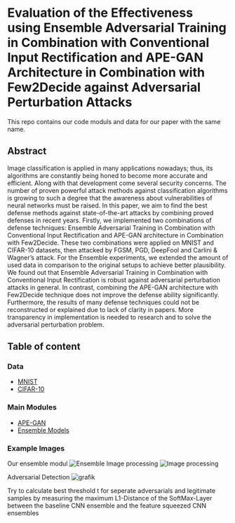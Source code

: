 # Evaluation of the Effectiveness using Ensemble Adversarial Training in Combination with Conventional Input Rectification and APE-GAN Architecture in Combination with Few2Decide against Adversarial Perturbation Attacks​

This repo contains our code moduls and data for our paper with the same name. 

## Abstract

Image classification is applied in many applications nowadays; thus, its algorithms are constantly being honed to become more accurate and efficient. Along with that development come several security concerns. The number of proven powerful attack methods against classification algorithms is growing to such a degree that the awareness about vulnerabilities of neural networks must be raised. In this paper, we aim to find the best defense methods against state-of-the-art attacks by combining proved defenses in recent years. Firstly, we implemented two combinations of defense techniques: Ensemble Adversarial Training in Combination with Conventional Input Rectification and APE-GAN architecture in Combination with Few2Decide. These two combinations were applied on MNIST and CIFAR-10 datasets, then attacked by FGSM, PGD, DeepFool and Carlini & Wagner’s attack. For the Ensemble experiments, we extended the amount of used data in comparison to the original setups to achieve better plausibility. We found out that Ensemble Adversarial Training in Combination with Conventional Input Rectification is robust against adversarial perturbation attacks in general. In contrast, combining the APE-GAN architecture with Few2Decide technique does not improve the defense ability significantly. Furthermore, the results of many defense techniques could not be reconstructed or explained due to lack of clarity in papers. More transparency in implementation is needed to research and to solve the adversarial perturbation problem. 

## Table of content

### Data
- [MNIST](https://github.com/Caryox/adversial-robustness/tree/main/data/MNIST) 
- [CIFAR-10](https://github.com/Caryox/adversial-robustness/tree/main/data/cifar-10-batches-py)

### Main Modules
- [APE-GAN](https://github.com/Caryox/adversial-robustness/tree/main/src/APE_GAN)
- [Ensemble Models](https://github.com/Caryox/adversial-robustness/tree/main/src/Models) 

### Example Images
Our ensemble modul
![Ensemble](https://github.com/Caryox/adversial-robustness/blob/fc70b735438bafb5d275c1ca33cc52e5209739bc/data/Ensemble%20Conventional%20Rectification%20V4_Updated.jpg)
Image processing
![Image processing](https://github.com/Caryox/adversial-robustness/blob/fc70b735438bafb5d275c1ca33cc52e5209739bc/data/example_image_processing.jpg)

Adversarial Detection
![grafik](https://user-images.githubusercontent.com/56730144/187690798-a2a8d4ae-038a-471a-aae5-a08800a4b273.png)

Try to calculate best threshold t for seperate adversarials and legitimate samples by measuring the maximum L1-Distance of the SoftMax-Layer between the baseline CNN ensemble and the feature squeezed CNN ensembles

